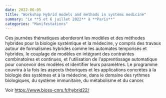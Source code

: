 ```yaml
---
date: 2022-06-05
title: "Workshop Hybrid models and methods in systems medicine"
summary: "Le **5 et 6 juillet 2022** à **Paris**"
categories: "Manifestations"
---
```


Ces journées thématiques aborderont les modèles et des méthodes hybrides pour la biologie systémique et la médecine, y compris des travaux autour de formalismes hybrides comme les automates temporisés et hybrides, le couplage de modèles en intégrant des contraintes combinatoires et continues, et l'utilisation de l'apprentissage automatique pour concevoir des modèles et identifier leurs paramètres. Le programme couvrira à la fois les aspects théoriques et les applications concrètes à la biologie des systèmes et à la médecine, dans le domaine des rythmes biologiques, du système immunitaire, du métabolisme et du cancer.

Voir https://www.bioss-cnrs.fr/hybrid22/
